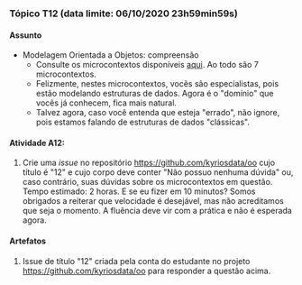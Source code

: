 ### Tópico T12 (data limite: **06/10/2020 23h59min59s**)

#### Assunto

- Modelagem Orientada a Objetos: compreensão
  - Consulte os microcontextos disponíveis [aqui](../modelos/modelos-04.md). Ao todo são 7 microcontextos. 
  - Felizmente, nestes microcontextos, vocês são especialistas, pois estão modelando estruturas de dados. Agora é o "domínio" que
  vocês já conhecem, fica mais natural.
  - Talvez agora, caso você entenda que esteja "errado", não ignore, pois estamos falando de estruturas de dados
  "clássicas". 
  
#### Atividade A12:

1. Crie uma _issue_ no repositório https://github.com/kyriosdata/oo cujo título é "12" e cujo corpo deve conter 
"Não possuo nenhuma dúvida" ou, caso contrário, suas dúvidas sobre os microcontextos em questão. Tempo estimado: 2 horas. 
E se eu fizer em 10 minutos? Somos obrigados a reiterar que velocidade é desejável, mas não acreditamos que seja o
momento. A fluência deve vir com a prática e não é esperada agora.

#### Artefatos

1. Issue de título "12" criada pela conta do estudante no projeto https://github.com/kyriosdata/oo para responder a questão acima.
